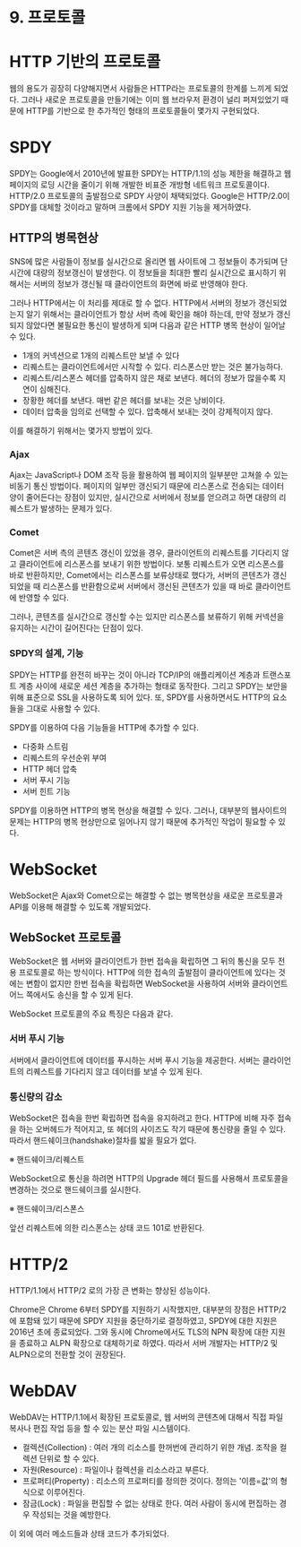 # 9. 프로토콜

# HTTP 기반의 프로토콜

웹의 용도가 굉장히 다양해지면서 사람들은 HTTP라는 프로토콜의 한계를 느끼게 되었다. 그러나 새로운 프로토콜을 만들기에는 이미 웹 브라우저 환경이 널리 퍼져있었기 때문에 HTTP를 기반으로 한 추가적인 형태의 프로토콜들이 몇가지 구현되었다.



# SPDY

SPDY는 Google에서 2010년에 발표한 SPDY는 HTTP/1.1의 성능 제한을 해결하고 웹 페이지의 로딩 시간을 줄이기 위해 개발한 비표준 개방형 네트워크 프로토콜이다.    
HTTP/2.0 프로토콜의 출발점으로 SPDY 사양이 채택되었다. Google은 HTTP/2.0이 SPDY를 대체할 것이라고 말하며 크롬에서 SPDY 지원 기능을 제거하였다. 



## HTTP의 병목현상

SNS에 많은 사람들이 정보를 실시간으로 올리면 웹 사이트에 그 정보들이 추가되며 단시간에 대량의 정보갱신이 발생한다. 이 정보들을 최대한 빨리 실시간으로 표시하기 위해서는 서버의 정보가 갱신될 때 클라이언트의 화면에 바로 반영해야 한다. 

그러나 HTTP에서는 이 처리를 제대로 할 수 없다. HTTP에서 서버의 정보가 갱신되었는지 알기 위해서는 클라이언트가 항상 서버 측에 확인을 해야 하는데, 만약 정보가 갱신되지 않았다면 불필요한 통신이 발생하게 되며 다음과 같은 HTTP 병목 현상이 일어날 수 있다.

- 1개의 커넥션으로 1개의 리퀘스트만 보낼 수 있다
- 리퀘스트는 클라이언트에서만 시작할 수 있다. 리스폰스만 받는 것은 불가능하다.
- 리퀘스트/리스폰스 헤더를 압축하지 않은 채로 보낸다. 헤더의 정보가 많을수록 지연이 심해진다.
- 장황한 헤더를 보낸다. 매번 같은 헤더를 보내는 것은 낭비이다.
- 데이터 압축을 임의로 선택할 수 있다. 압축해서 보내는 것이 강제적이지 않다.

이를 해결하기 위해서는 몇가지 방법이 있다.



### Ajax

Ajax는 JavaScript나 DOM 조작 등을 활용하여 웹 페이지의 일부분만 고쳐쓸 수 있는 비동기 통신 방법이다. 페이지의 일부만 갱신되기 때문에 리스폰스로 전송되는 데이터 양이 줄어든다는 장점이 있지만, 실시간으로 서버에서 정보를 얻으려고 하면 대량의 리퀘스트가 발생하는 문제가 있다.



### Comet

Comet은 서버 측의 콘텐츠 갱신이 있었을 경우, 클라이언트의 리퀘스트를 기다리지 않고 클라이언트에 리스폰스를 보내기 위한 방법이다. 보통 리퀘스트가 오면 리스폰스를 바로 반환하지만, Comet에서는 리스폰스를 보류상태로 했다가, 서버의 콘텐츠가 갱신되었을 때 리스폰스를 반환함으로써 서버에서 갱신된 콘텐츠가 있을 때 바로 클라이언트에 반영할 수 있다.

그러나, 콘텐츠를 실시간으로 갱신할 수는 있지만 리스폰스를 보류하기 위해 커넥션을 유지하는 시간이 길어진다는 단점이 있다. 



### SPDY의 설계, 기능

SPDY는 HTTP를 완전히 바꾸는 것이 아니라 TCP/IP의 애플리케이션 계층과 트랜스포트 계층 사이에 새로운 세션 계층을 추가하는 형태로 동작한다. 그리고 SPDY는 보안을 위해 표준으로 SSL을 사용하도록 되어 있다. 또, SPDY를 사용하면서도 HTTP의 요소들을 그대로 사용할 수 있다.

SPDY를 이용하여 다음 기능들을 HTTP에 추가할 수 있다.

- 다중화 스트림
- 리퀘스트의 우선순위 부여
- HTTP 헤더 압축
- 서버 푸시 기능
- 서버 힌트 기능

SPDY를 이용하면 HTTP의 병목 현상을 해결할 수 있다. 그러나, 대부분의 웹사이트의 문제는 HTTP의 병목 현상만으로 일어나지 않기 때문에 추가적인 작업이 필요할 수 있다.   



# WebSocket

 WebSocket은 Ajax와 Comet으로는 해결할 수 없는 병목현상을 새로운 프로토콜과 API를 이용해 해결할 수 있도록 개발되었다.



## WebSocket 프로토콜

WebSocket은 웹 서버와 클라이언트가 한번 접속을 확립하면 그 뒤의 통신을 모두 전용 프로토콜로 하는 방식이다. HTTP에 의한 접속의 출발점이 클라이언트에 있다는 것에는 변함이 없지만 한번 접속을 확립하면 WebSocket을 사용하여 서버와 클라이언트 어느 쪽에서도 송신을 할 수 있게 된다.



WebSocket 프로토콜의 주요 특징은 다음과 같다.

### 서버 푸시 기능

서버에서 클라이언트에 데이터를 푸시하는 서버 푸시 기능을 제공한다. 서버는 클라이언트의 리퀘스트를 기다리지 않고 데이터를 보낼 수 있게 된다.   


### 통신량의 감소

WebSocket은 접속을 한번 확립하면 접속을 유지하려고 한다. HTTP에 비해 자주 접속을 하는 오버헤드가 적어지고, 또 헤더의 사이즈도 작기 때문에 통신량을 줄일 수 있다. 따라서 핸드쉐이크(handshake)절차를 밟을 필요가 없다.

※ 핸드쉐이크/리퀘스트

WebSocket으로 통신을 하려면 HTTP의 Upgrade 헤더 필드를 사용해서 프로토콜을 변경하는 것으로 핸드쉐이크를 실시한다.

※ 핸드쉐이크/리스폰스

앞선 리퀘스트에 의한 리스폰스는 상태 코드 101로 반환된다.



# HTTP/2

HTTP/1.1에서 HTTP/2 로의 가장 큰 변화는 향상된 성능이다. 

Chrome은 Chrome 6부터 SPDY를 지원하기 시작했지만, 대부분의 장점은 HTTP/2에 포함돼 있기 때문에 SPDY 지원을 중단하기로 결정하였고,  SPDY에 대한 지원은 2016년 초에 종료되었다. 그와 동시에 Chrome에서도 TLS의 NPN 확장에 대한 지원을 종료하고 ALPN 확장으로 대체하기로 하였다. 따라서 서버 개발자는 HTTP/2 및 ALPN으로의 전환할 것이 권장된다.



# WebDAV

WebDAV는 HTTP/1.1에서 확장된 프로토콜로, 웹 서버의 콘텐츠에 대해서 직접 파일 복사나 편집 작업 등을 할 수 있는 분산 파일 시스템이다. 

- 컬렉션(Collection) : 여러 개의 리소스를 한꺼번에 관리하기 위한 개념. 조작을 컬렉션 단위로 할 수 있다.
- 자원(Resource) : 파일이나 컬렉션을 리소스라고 부른다.
- 프로퍼티(Property) : 리소스의 프로퍼티를 정의한 것이다. 정의는 '이름=값'의 형식으로 이루어진다.
- 잠금(Lock) : 파일을 편집할 수 없는 상태로 한다. 여러 사람이 동시에 편집하는 경우 작성되는 것을 예방한다.

이 외에 여러 메소드들과 상태 코드가 추가되었다.